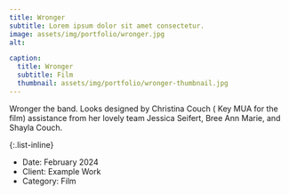 ```yaml
---
title: Wronger
subtitle: Lorem ipsum dolor sit amet consectetur.
image: assets/img/portfolio/wronger.jpg
alt: 

caption:
  title: Wronger
  subtitle: Film
  thumbnail: assets/img/portfolio/wronger-thumbnail.jpg
---
```

Wronger the band. Looks designed by Christina Couch ( Key MUA for the film) assistance from her lovely team Jessica Seifert, Bree Ann Marie, and Shayla Couch.

{:.list-inline}

- Date: February 2024
- Client: Example Work
- Category: Film
